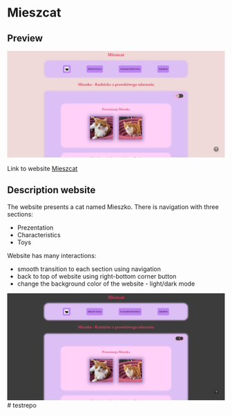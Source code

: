 # Mieszcat
## Preview

![PreviewSS](https://github.com/PaweLeszczynsky/homepage/blob/main/images/preview.png?raw=true)

Link to website [Mieszcat](https://paweleszczynsky.github.io/homepage/)

## Description website
The website presents a cat named Mieszko. There is navigation with three sections:
- Prezentation
- Characteristics
- Toys

Website has many interactions:
- smooth transition to each section using navigation
- back to top of website using right-bottom corner button
- change the background color of the website - light/dark mode

![DarkmodeSS](https://github.com/PaweLeszczynsky/homepage/blob/main/images/darkmode-preview.png?raw=true)#   t e s t r e p o 
 
 